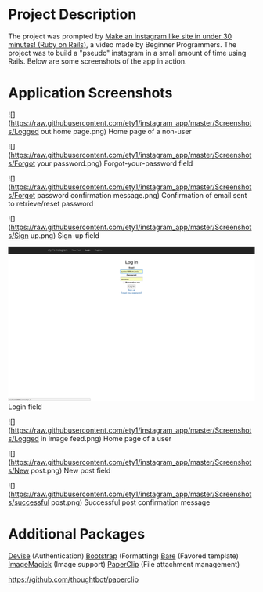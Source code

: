 # Project Description
The project was prompted by <a href="https://www.youtube.com/watch?v=MpFO4Zr0EPE">Make an instagram like site in under 30 minutes! (Ruby on Rails)</a>, a video made by Beginner Programmers. The project was to build a "pseudo" instagram in a small amount of time using Rails. Below are some screenshots of the app in action. 

# Application Screenshots

![](https://raw.githubusercontent.com/ety1/instagram_app/master/Screenshots/Logged out home page.png)
Home page of a non-user

![](https://raw.githubusercontent.com/ety1/instagram_app/master/Screenshots/Forgot your password.png)
Forgot-your-password field

![](https://raw.githubusercontent.com/ety1/instagram_app/master/Screenshots/Forgot password confirmation message.png)
Confirmation of email sent to retrieve/reset password

![](https://raw.githubusercontent.com/ety1/instagram_app/master/Screenshots/Sign up.png)
Sign-up field

![](https://raw.githubusercontent.com/ety1/instagram_app/master/Screenshots/Login.png)
Login field

![](https://raw.githubusercontent.com/ety1/instagram_app/master/Screenshots/Logged in image feed.png)
Home page of a user

![](https://raw.githubusercontent.com/ety1/instagram_app/master/Screenshots/New post.png)
New post field

![](https://raw.githubusercontent.com/ety1/instagram_app/master/Screenshots/successful post.png)
Successful post confirmation message


# Additional Packages
<a href="https://github.com/plataformatec/devise">Devise</a> (Authentication)
<a href="https://github.com/twbs/bootstrap-sass">Bootstrap</a> (Formatting)
<a href="https://startbootstrap.com/template-overviews/bare/">Bare</a> (Favored template)
<a href="http://imagemagick.org/script/binary-releases.php#macosx">ImageMagick</a> (Image support)
<a href="https://github.com/thoughtbot/paperclip">PaperClip</a> (File attachment management)



https://github.com/thoughtbot/paperclip
